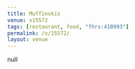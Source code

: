 ```yaml
---
title: Muffinskis
venue: v15572
tags: [restaurant, food, "fhrs:410993"]
permalink: /v/15572/
layout: venue
---
```

null